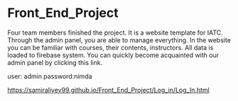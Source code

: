 # Front_End_Project
Four team members finished the project. It is a website template for IATC. Through the admin panel, you are able to manage everything.
In the website you can be familiar with courses, their contents, instructors. All data is loaded to firebase system.
You can quickly become acquainted with our admin panel by clicking this link.

user: admin
password:nimda


https://samiraliyev99.github.io/Front_End_Project/Log_in/Log_In.html
